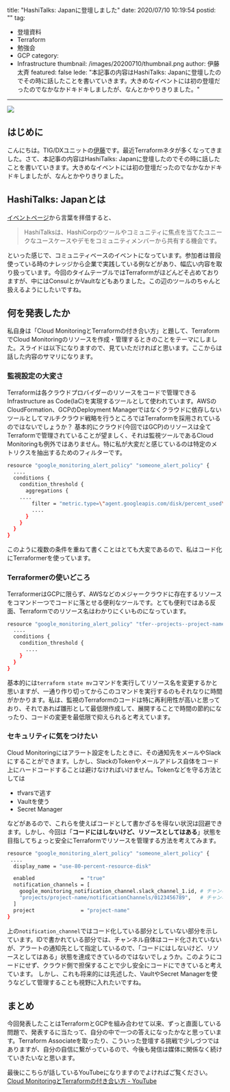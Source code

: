 title: "HashiTalks: Japanに登壇しました"
date: 2020/07/10 10:19:54
postid: ""
tag:
  - 登壇資料
  - Terraform
  - 勉強会
  - GCP
category:
  - Infrastructure
thumbnail: /images/20200710/thumbnail.png
author: 伊藤太斉
featured: false
lede: "本記事の内容はHashiTalks: Japanに登壇したのでその時に話したことを書いていきます。大きめなイベントには初の登壇だったのでなかなかドキドキしましたが、なんとかやりきりました。"
---

<img src="/images/20200710/top.png">


## はじめに
こんにちは。TIG/DXユニットの[伊藤](https://twitter.com/kaedemalu)です。最近Terraformネタが多くなってきました。さて、本記事の内容はHashiTalks: Japanに登壇したのでその時に話したことを書いていきます。大きめなイベントには初の登壇だったのでなかなかドキドキしましたが、なんとかやりきりました。

## HashiTalks: Japanとは

[イベントページ](https://events.hashicorp.com/hashitalksjapan)から言葉を拝借すると、
> HashiTalksは、HashiCorpのツールやコミュニティに焦点を当てたユニークなユースケースやデモをコミュニティメンバーから共有する機会です。

といった感じで、コミュニティベースのイベントになっています。参加者は普段使っている時のナレッジから企業で実践している例などがあり、幅広い内容を取り扱っています。今回のタイムテーブルではTerraformがほどんどそ占めておりますが、中にはConsulとかVaultなどもありました。この辺のツールのちゃんと扱えるようにしたいですね。

## 何を発表したか

私自身は「Cloud MonitoringとTerraformの付き合い方」と題して、TerraformでCloud Monitoringのリソースを作成・管理するときのことをテーマにしました。スライドは以下になりますので、見ていただければと思います。ここからは話した内容のサマリになります。

<script async class="speakerdeck-embed" data-id="01797d2feb8b41359be8138a65170819" data-ratio="1.77777777777778" src="//speakerdeck.com/assets/embed.js"></script>


### 監視設定の大変さ
Terraformは各クラウドプロバイダーのリソースをコードで管理できるInfrastructure as Code(IaC)を実現するツールとして使われています。AWSのCloudFormation、GCPのDeployment Managerではなくクラウドに依存しないツールとしてマルチクラウド戦略を行うところではTerraformを採用されているのではないでしょうか？
基本的にクラウド(今回ではGCP)のリソースは全てTerraformで管理されていることが望ましく、それは監視ツールであるCloud Monitoringも例外ではありません。特に私が大変だと感じているのは特定のメトリクスを抽出するためのフィルターです。

```sh
resource "google_monitoring_alert_policy" "someone_alert_policy" {
  ....
  conditions {
    condition_threshold {
      aggregations {
	....
        filter = "metric.type=\"agent.googleapis.com/disk/percent_used\" resource.type=\"gce_instance\" metric.label.\"state\"=\"used\" metric.label.\"device\"=\"rootfs\" metadata.user_labels.\"name\"=\"sample-instance-1\""
        ....
      }
    }
  }
}
```
このように複数の条件を重ねて書くことはとても大変であるので、私はコード化にTerraformerを使っています。

### Terraformerの使いどころ
TerraformerはGCPに限らず、AWSなどのメジャークラウドに存在するリソースをコマンド一つでコードに落とせる便利なツールです。とても便利ではある反面、Terraformでのリソース名はわかりにくいものになっています。

```sh
resource "google_monitoring_alert_policy" "tfer--projects--project-name--alertPolicies--17320504" {
  ....
  conditions {
    condition_threshold {
      ....
    }
  }
}
```

基本的には`terraform state mv`コマンドを実行してリソース名を変更するかと思いますが、一通り作り切ってからこのコマンドを実行するのもそれなりに時間がかかります。私は、監視のTerraformのコードは特に再利用性が高いと思っており、それであれば雛形として最低限作成して、展開することで時間の節約になったり、コードの変更を最低限で抑えられると考えています。

### セキュリティに気をつけたい
Cloud Monitoringにはアラート設定をしたときに、その通知先をメールやSlackにすることができます。しかし、SlackのTokenやメールアドレス自体をコード上にハードコードすることは避けなければいけません。Tokenなどを守る方法としては

- tfvarsで逃す
- Vaultを使う
- Secret Manager

などがあるので、これらを使えばコードとして書かざるを得ない状況は回避できます。しかし、今回は「**コードにはしないけど、リソースとしてはある**」状態を目指してちょっと安全にTerraformでリソースを管理する方法を考えてみます。

```sh
resource "google_monitoring_alert_policy" "someone_alert_policy" {
 ....
  display_name = "use-80-percent-resource-disk"

  enabled               = "true"
  notification_channels = [
    google_monitoring_notification_channel.slack_channel_1.id, # チャンネルがコード化されている
    "projects/project-name/notificationChannels/0123456789",   # チャンネルがコード化されていない
  ]
  project               = "project-name"
}
```

上の`notification_channel`ではコード化している部分としていない部分を示しています。IDで書かれている部分では、チャンネル自体はコード化されていないが、アラートの通知先として指定しているので、「コードにはしないけど、リソースとしてはある」状態を達成できているのではないでしょうか。このようにコードにせず、クラウド側で担保することで少し安全にコードにできていると考えています。
しかし、これも将来的には先述した、VaultやSecret Managerを使うなどして管理することも視野に入れたいですね。

## まとめ

今回発表したことはTerraformとGCPを組み合わせて以来、ずっと直面している問題で、発表するに当たって、自分の中で一つの答えになったかなと思っています。Terraform Associateを取ったり、こういった登壇する挑戦で少しづつではありますが、自分の自信に繋がっているので、今後も発信は媒体に関係なく続けていきたいなと思います。

最後にこちらが話しているYouTubeになりますのでよければご覧ください。
[Cloud MonitoringとTerraformの付き合い方 - YouTube](https://www.youtube.com/watch?v=SiCCwE9a1iY&list=PL81sUbsFNc5aWJJrpaclnwARJAzf1-2bV&index=14&t=0s)
